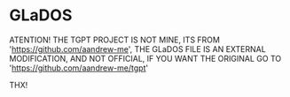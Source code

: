 # GLaDOS

ATENTION! THE TGPT PROJECT IS NOT MINE, ITS FROM 'https://github.com/aandrew-me', THE GLaDOS FILE IS AN EXTERNAL MODIFICATION, AND NOT OFFICIAL, IF YOU WANT THE ORIGINAL GO TO 'https://github.com/aandrew-me/tgpt'

THX!
